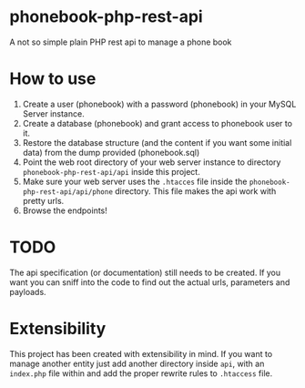 # phonebook-php-rest-api
A not so simple plain PHP rest api to manage a phone book

# How to use
1. Create a user (phonebook) with a password (phonebook) in your MySQL Server instance.
2. Create a database (phonebook) and grant access to phonebook user to it.
3. Restore the database structure (and the content if you want some initial data) from the dump provided (phonebook.sql)
4. Point the web root directory of your web server instance to directory `phonebook-php-rest-api/api` inside this project.
5. Make sure your web server uses the `.htacces` file inside the `phonebook-php-rest-api/api/phone` directory. This file makes the api work with pretty urls.
6. Browse the endpoints!

# TODO
The api specification (or documentation) still needs to be created. If you want you can sniff into the code to find out the actual urls, parameters and payloads.

# Extensibility
This project has been created with extensibility in mind. If you want to manage another entity just add another directory inside `api`, with an `index.php` file within and add the proper rewrite rules to `.htaccess` file.
